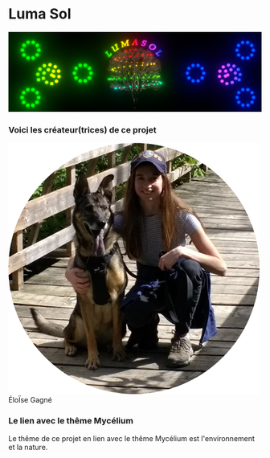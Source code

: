 # Luma Sol
![banniere_page_projet](https://github.com/MeganeRanger/H23_V13_inspirations_RANGER/blob/main/Mycelium/Luma_Sol/media/banniere_page_luma_sol_jpg.png)

### Voici les créateur(trices) de ce projet

![photo_eloise](https://github.com/MeganeRanger/H23_V13_inspirations_RANGER/blob/main/Mycelium/Luma_Sol/media/photo_eloise.png)
ÉloÏse Gagné

### Le lien avec le thême Mycélium 
Le thême de ce projet en lien avec le thême Mycélium est l'environnement et la nature. 

